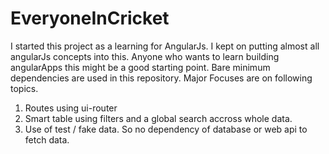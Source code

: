 # EveryoneInCricket
I started this project as a learning for AngularJs. I kept on putting almost all angularJs concepts into this. Anyone who wants to learn building angularApps this might be a good starting point. Bare minimum dependencies are used in this repository.
Major Focuses are on following topics.
1. Routes using ui-router
2. Smart table using filters and a global search accross whole data.
3. Use of test / fake data. So no dependency of database or web api to fetch data.
